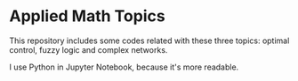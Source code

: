 # Applied Math Topics
This repository includes some codes related with these three topics: optimal control, fuzzy logic and complex networks.

I use Python in Jupyter Notebook, because it's more readable. 
